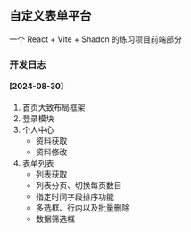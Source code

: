 ## 自定义表单平台
一个 React + Vite + Shadcn 的练习项目前端部分
### 开发日志
#### [2024-08-30]
1. 首页大致布局框架
2. 登录模块
3. 个人中心
   - 资料获取
   - 资料修改
4. 表单列表
   - 列表获取
   - 列表分页、切换每页数目
   - 指定时间字段排序功能
   - 多选框、行内以及批量删除
   - 数据筛选框
